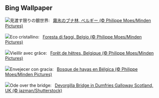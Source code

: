 ## Bing Wallpaper
![](https://www.bing.com/th?id=OHR.FrostedBeech_JA-JP4239876315_UHD.jpg&w=1000)見渡す限りの銀世界:&nbsp;&ensp;[霧氷のブナ林, ベルギー (© Philippe Moes/Minden Pictures)](https://www.bing.com/th?id=OHR.FrostedBeech_JA-JP4239876315_UHD.jpg)
<br><br/>
![](https://www.bing.com/th?id=OHR.FrostedBeech_IT-IT1757566579_UHD.jpg&w=1000)Eco cristallino:&nbsp;&ensp;[Foresta di faggi, Belgio (© Philippe Moes/Minden Pictures)](https://www.bing.com/th?id=OHR.FrostedBeech_IT-IT1757566579_UHD.jpg)
<br><br/>
![](https://www.bing.com/th?id=OHR.FrostedBeech_FR-FR8535589917_UHD.jpg&w=1000)Vieillir avec grâce:&nbsp;&ensp;[Forêt de hêtres, Belgique (© Philippe Moes/Minden Pictures)](https://www.bing.com/th?id=OHR.FrostedBeech_FR-FR8535589917_UHD.jpg)
<br><br/>
![](https://www.bing.com/th?id=OHR.FrostedBeech_ES-ES3324166189_UHD.jpg&w=1000)Envejecer con gracia:&nbsp;&ensp;[Bosque de hayas en Bélgica (© Philippe Moes/Minden Pictures)](https://www.bing.com/th?id=OHR.FrostedBeech_ES-ES3324166189_UHD.jpg)
<br><br/>
![](https://www.bing.com/th?id=OHR.BurnsNight2025_EN-GB6468698638_UHD.jpg&w=1000)Ode over the bridge:&nbsp;&ensp;[Devorgilla Bridge in Dumfries Galloway Scotland, UK (© jazman/Shutterstock)](https://www.bing.com/th?id=OHR.BurnsNight2025_EN-GB6468698638_UHD.jpg)
<br><br/>
